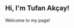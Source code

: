 ## Hi, I'm Tufan Akçay!

Welcome to my page!
  <div id="header" align="left">
  <img src="https://komarev.com/ghpvc/?username=tufanakcay&style=flat-square&color=blue" alt=""/>
</div>
<!--
### Hi there 👋 I'm Tufan

**tufanakcay/tufanakcay** is a ✨ _special_ ✨ repository because its `README.md` (this file) appears on your GitHub profile.

Here are some ideas to get you started:

- 🔭 I’m currently working on ...
- 🌱 I’m currently learning ...
- 👯 I’m looking to collaborate on ...
- 🤔 I’m looking for help with ...
- 💬 Ask me about ...
- 📫 How to reach me: ...
- 😄 Pronouns: ...
- ⚡ Fun fact: ...
-->
